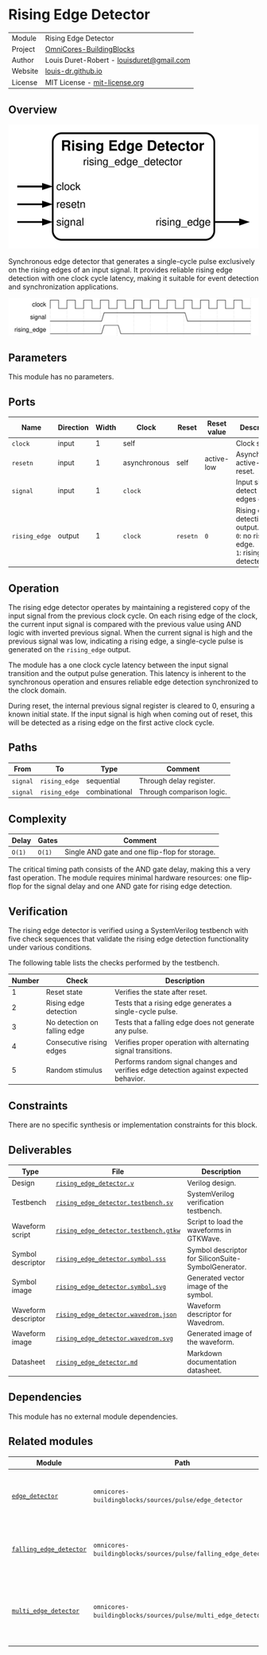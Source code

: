 # Rising Edge Detector

|         |                                                                                  |
| ------- | -------------------------------------------------------------------------------- |
| Module  | Rising Edge Detector                                                             |
| Project | [OmniCores-BuildingBlocks](https://github.com/Louis-DR/OmniCores-BuildingBlocks) |
| Author  | Louis Duret-Robert - [louisduret@gmail.com](mailto:louisduret@gmail.com)         |
| Website | [louis-dr.github.io](https://louis-dr.github.io)                                 |
| License | MIT License - [mit-license.org](https://mit-license.org)                         |

## Overview

![rising_edge_detector](rising_edge_detector.symbol.svg)

Synchronous edge detector that generates a single-cycle pulse exclusively on the rising edges of an input signal. It provides reliable rising edge detection with one clock cycle latency, making it suitable for event detection and synchronization applications.

![rising_edge_detector](rising_edge_detector.wavedrom.svg)

## Parameters

This module has no parameters.

## Ports

| Name          | Direction | Width | Clock        | Reset    | Reset value | Description                                                                           |
| ------------- | --------- | ----- | ------------ | -------- | ----------- | ------------------------------------------------------------------------------------- |
| `clock`       | input     | 1     | self         |          |             | Clock signal.                                                                         |
| `resetn`      | input     | 1     | asynchronous | self     | active-low  | Asynchronous active-low reset.                                                        |
| `signal`      | input     | 1     | `clock`      |          |             | Input signal to detect rising edges on.                                               |
| `rising_edge` | output    | 1     | `clock`      | `resetn` | `0`         | Rising edge detection output.<br/>`0`: no rising edge.<br/>`1`: rising edge detected. |

## Operation

The rising edge detector operates by maintaining a registered copy of the input signal from the previous clock cycle. On each rising edge of the clock, the current input signal is compared with the previous value using AND logic with inverted previous signal. When the current signal is high and the previous signal was low, indicating a rising edge, a single-cycle pulse is generated on the `rising_edge` output.

The module has a one clock cycle latency between the input signal transition and the output pulse generation. This latency is inherent to the synchronous operation and ensures reliable edge detection synchronized to the clock domain.

During reset, the internal previous signal register is cleared to 0, ensuring a known initial state. If the input signal is high when coming out of reset, this will be detected as a rising edge on the first active clock cycle.

## Paths

| From     | To            | Type          | Comment                   |
| -------- | ------------- | ------------- | ------------------------- |
| `signal` | `rising_edge` | sequential    | Through delay register.   |
| `signal` | `rising_edge` | combinational | Through comparison logic. |

## Complexity

| Delay  | Gates  | Comment                                        |
| ------ | ------ | ---------------------------------------------- |
| `O(1)` | `O(1)` | Single AND gate and one flip-flop for storage. |

The critical timing path consists of the AND gate delay, making this a very fast operation. The module requires minimal hardware resources: one flip-flop for the signal delay and one AND gate for rising edge detection.

## Verification

The rising edge detector is verified using a SystemVerilog testbench with five check sequences that validate the rising edge detection functionality under various conditions.

The following table lists the checks performed by the testbench.

| Number | Check                        | Description                                                                           |
| ------ | ---------------------------- | ------------------------------------------------------------------------------------- |
| 1      | Reset state                  | Verifies the state after reset.                                                       |
| 2      | Rising edge detection        | Tests that a rising edge generates a single-cycle pulse.                              |
| 3      | No detection on falling edge | Tests that a falling edge does not generate any pulse.                                |
| 4      | Consecutive rising edges     | Verifies proper operation with alternating signal transitions.                        |
| 5      | Random stimulus              | Performs random signal changes and verifies edge detection against expected behavior. |

## Constraints

There are no specific synthesis or implementation constraints for this block.

## Deliverables

| Type                | File                                                                         | Description                                         |
| ------------------- | ---------------------------------------------------------------------------- | --------------------------------------------------- |
| Design              | [`rising_edge_detector.v`](rising_edge_detector.v)                           | Verilog design.                                     |
| Testbench           | [`rising_edge_detector.testbench.sv`](rising_edge_detector.testbench.sv)     | SystemVerilog verification testbench.               |
| Waveform script     | [`rising_edge_detector.testbench.gtkw`](rising_edge_detector.testbench.gtkw) | Script to load the waveforms in GTKWave.            |
| Symbol descriptor   | [`rising_edge_detector.symbol.sss`](rising_edge_detector.symbol.sss)         | Symbol descriptor for SiliconSuite-SymbolGenerator. |
| Symbol image        | [`rising_edge_detector.symbol.svg`](rising_edge_detector.symbol.svg)         | Generated vector image of the symbol.               |
| Waveform descriptor | [`rising_edge_detector.wavedrom.json`](rising_edge_detector.wavedrom.json)   | Waveform descriptor for Wavedrom.                   |
| Waveform image      | [`rising_edge_detector.wavedrom.svg`](rising_edge_detector.wavedrom.svg)     | Generated image of the waveform.                    |
| Datasheet           | [`rising_edge_detector.md`](rising_edge_detector.md)                         | Markdown documentation datasheet.                   |

## Dependencies

This module has no external module dependencies.

## Related modules

| Module                                                                       | Path                                                           | Comment                                                          |
| ---------------------------------------------------------------------------- | -------------------------------------------------------------- | ---------------------------------------------------------------- |
| [`edge_detector`](../edge_detector/edge_detector.md)                         | `omnicores-buildingblocks/sources/pulse/edge_detector`         | Edge detector for both rising and falling edges.                 |
| [`falling_edge_detector`](../falling_edge_detector/falling_edge_detector.md) | `omnicores-buildingblocks/sources/pulse/falling_edge_detector` | Edge detector variant for falling edges only.                    |
| [`multi_edge_detector`](../multi_edge_detector/multi_edge_detector.md)       | `omnicores-buildingblocks/sources/pulse/multi_edge_detector`   | Edge detector with separate output for rising and falling edges. |
